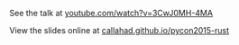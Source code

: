 See the talk at [youtube.com/watch?v=3CwJ0MH-4MA](https://www.youtube.com/watch?v=3CwJ0MH-4MA)

View the slides online at [callahad.github.io/pycon2015-rust](https://callahad.github.io/pycon2015-rust)

